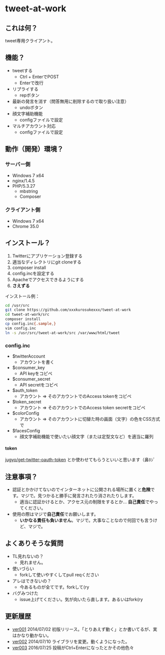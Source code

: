 tweet-at-work
=============

## これは何？
tweet専用クライアント。


## 機能？
- tweetする
    - Ctrl + EnterでPOST
    - Enterで改行
- リプライする
    - repボタン
- 最新の発言を消す（問答無用に削除するので取り扱い注意）
    - undoボタン
- 顔文字補助機能
    - configファイルで設定
- マルチアカウント対応
    - configファイルで設定


## 動作（開発）環境？
### サーバー側
- Windows 7 x64
- nginx/1.4.5
- PHP/5.3.27
    - mbstring
    - Composer

### クライアント側
- Windows 7 x64
- Chrome 35.0


## インストール？
1. Twitterにアプリケーション登録する
1. 適当なディレクトリにgit cloneする
1. composer install
1. config.incを設定する
1. Apacheでアクセスできるようにする
1. **さえずる**

インストール例：
```bash
cd /usr/src
git clone https://github.com/xxxkurosukexxx/tweet-at-work
cd tweet-at-work/src
composer install
cp config.inc{.sample,}
vim config.inc
ln -s /usr/src/tweet-at-work/src /var/www/html/tweet
```

### config.inc
- $twitterAccount
  - アカウントを書く
- $consumer_key
  - API keyをコピペ
- $consumer_secret
  - API secretをコピペ
- $auth_token
  - アカウント => そのアカウントでのAccess tokenをコピペ
- $token_secret
  - アカウント => そのアカウントでのAccess token secretをコピペ
- $colorConfig
  - アカウント => そのアカウントに切替た時の画面（文字）の色をCSS方式で
- $facesConfig
  - 顔文字補助機能で使いたい顔文字（または定型文など）を適当に羅列

#### token
[jugyo/get-twitter-oauth-token](https://github.com/jugyo/get-twitter-oauth-token) とか使わせてもらうといいと思います（鼻ﾎｼﾞ


## 注意事項？
- 認証とかかけてないのでインターネットに公開される場所に置くと**危険**です。マジで。見つかると勝手に発言されたり消されたりします。
    - 適当に認証かけるとか、アクセス元の制限をするとか... **自己責任**でやってください。
- 使用の際はマジで**自己責任**でお願いします。
    - **いかなる責任も負いません**。マジで。大事なことなので何回でも言うけど、マジで。


## よくありそうな質問
- TL見れないの？
  - 見れません。
- 使いづらい
  - forkして使いやすくしてpull reqください
- アレはできないの？
  - 今あるものが全てです。forkして(ry
- バグみつけた
  - issue上げてください。気が向いたら直します。あるいはfork(ry



## 更新履歴
- [ver001](https://github.com/xxxkurosukexxx/tweet-at-work/releases/tag/ver001) 2014/07/02 初版リリース。「とりあえず動く」とか書いてるが、実はかなり動かない。
- [ver002](https://github.com/xxxkurosukexxx/tweet-at-work/releases/tag/ver002) 2014/07/10 ライブラリを変更。動くようになった。
- [ver003](https://github.com/xxxkurosukexxx/tweet-at-work/releases/tag/ver003) 2016/07/25 投稿がCtrl+Enterになったとかその他色々
